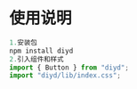 # 使用说明

```js
1.安装包
npm install diyd
2.引入组件和样式
import { Button } from "diyd";
import "diyd/lib/index.css";
```
